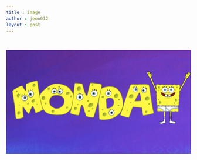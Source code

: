 ```yaml
---
title : image
author : jeon012
layout : post
---
```

<img src="{{ 'assets/images/pic03.jpg' | relative_url }}" alt="" />
<p><img src="maxresdefault.jpg" alt=""></p>
